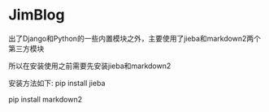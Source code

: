 # JimBlog
出了Django和Python的一些内置模块之外，主要使用了jieba和markdown2两个第三方模块

所以在安装使用之前需要先安装jieba和markdown2

安装方法如下:
pip install jieba

pip install markdown2
